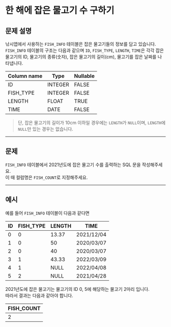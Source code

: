 # 한 해에 잡은 물고기 수 구하기

## 문제 설명

낚시앱에서 사용하는 `FISH_INFO` 테이블은 잡은 물고기들의 정보를 담고 있습니다.  
`FISH_INFO` 테이블의 구조는 다음과 같으며 `ID`, `FISH_TYPE`, `LENGTH`, `TIME`은 각각 잡은 물고기의 ID, 물고기의 종류(숫자), 잡은 물고기의 길이(cm), 물고기를 잡은 날짜를 나타냅니다.

| Column name | Type    | Nullable |
|-------------|---------|----------|
| ID          | INTEGER | FALSE    |
| FISH_TYPE   | INTEGER | FALSE    |
| LENGTH      | FLOAT   | TRUE     |
| TIME        | DATE    | FALSE    |

> 단, 잡은 물고기의 길이가 10cm 이하일 경우에는 `LENGTH`가 `NULL`이며, `LENGTH`에 `NULL`만 있는 경우는 없습니다.

---

## 문제

`FISH_INFO` 테이블에서 2021년도에 잡은 물고기 수를 출력하는 SQL 문을 작성해주세요.  
이 때 컬럼명은 `FISH_COUNT`로 지정해주세요.

---

## 예시

예를 들어 `FISH_INFO` 테이블이 다음과 같다면

| ID | FISH_TYPE | LENGTH  | TIME       |
|----|-----------|---------|------------|
| 0  | 0         | 13.37   | 2021/12/04 |
| 1  | 0         | 50      | 2020/03/07 |
| 2  | 0         | 40      | 2020/03/07 |
| 3  | 1         | 43.33   | 2022/03/09 |
| 4  | 1         | NULL    | 2022/04/08 |
| 5  | 2         | NULL    | 2021/04/28 |

2021년도에 잡은 물고기는 물고기의 ID 0, 5에 해당하는 물고기 2마리 입니다.  
따라서 결과는 다음과 같아야 합니다.

| FISH_COUNT |
|------------|
| 2          |
